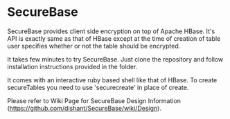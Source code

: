 SecureBase
==========

SecureBase provides client side encryption on top of Apache HBase. It's API is exactly same as that of HBase except at
the time of creation of table user specifies whether or not the table should be encrypted. 

It takes few minutes to try SecureBase. Just clone the repository and follow installation instructions provided in the 
folder. 

It comes with an interactive ruby based shell like that of HBase. To create secureTables you need to use 'securecreate' in
place of create.

Please refer to Wiki Page for SecureBase Design Information (https://github.com/dishant/SecureBase/wiki/Design).